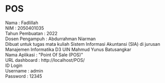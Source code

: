 # POS
Nama : Fadlillah<br>
NIM : 2050401035<br>
Tahun Pembuatan : 2022<br>
Dosen Pengampuh : Abdurrahman Niarman<br>
Dibuat untuk tugas mata kuliah Sistem Informasi Akuntansi (SIA) di jurusan Manajemen Informatika D3 UIN Mahmud Yunus Batusangkar<br>
Nama Aplikasi : "Point Of Sale (POS)"<br>
URL dashboard : http://localhost/POS/<br>
ID Login<br>
Username : admin<br>
Password : 12345<br>
